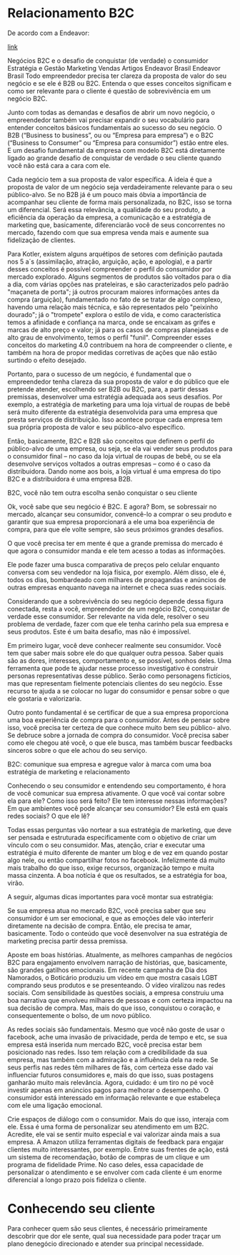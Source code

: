 
# Relacionamento B2C

De acordo com a Endeavor:



[link](https://endeavor.org.br/estrategia-e-gestao/b2c/)


Negócios B2C e o desafio de conquistar (de verdade) o consumidor
Estratégia e Gestão Marketing Vendas Artigos
Endeavor Brasil
Endeavor Brasil
Todo empreendedor precisa ter clareza da proposta de valor do seu negócio e se ele é B2B ou B2C. Entenda o que esses conceitos significam e como ser relevante para o cliente é questão de sobrevivência em um negócio B2C.

Junto com todas as demandas e desafios de abrir um novo negócio, o empreendedor também vai precisar expandir o seu vocabulário para entender conceitos básicos fundamentais ao sucesso do seu negócio. O B2B (“Business to business”, ou ou “Empresa para empresa”) e o B2C (“Business to Consumer” ou “Empresa para consumidor”) estão entre eles. E um desafio fundamental da empresa com modelo B2C está diretamente ligado ao grande desafio de conquistar de verdade o seu cliente quando você não está cara a cara com ele.

Cada negócio tem a sua proposta de valor específica. A ideia é que a proposta de valor de um negócio seja verdadeiramente relevante para o seu público-alvo. Se no B2B já é um pouco mais óbvia a importância de acompanhar seu cliente de forma mais personalizada, no B2C, isso se torna um diferencial. Será essa relevância, a qualidade do seu produto, a eficiência da operação da empresa, a comunicação e a estratégia de marketing que, basicamente, diferenciarão você de seus concorrentes no mercado, fazendo com que sua empresa venda mais e aumente sua fidelização de clientes.

Para Kotler, existem alguns arquétipos de setores com definição pautada nos 5 a´s (assimilação, atração, arguição, ação, e apologia), e a partir desses conceitos é possível compreender o perfil do consumidor por mercado explorado. Alguns segmentos de produtos são voltados para o dia a dia, com várias opções nas prateleiras, e são caracterizados pelo padrão "maçaneta de porta"; já outros procuram maiores informações antes da compra (arguição), fundamentado no fato de se tratar de algo complexo, havendo uma relação mais técnica, e são representados pelo "peixinho dourado"; já o "trompete" explora o estilo de vida, e como característica temos a afinidade e confiança na marca, onde se encaixam as grifes e marcas de alto preço e valor; já para os casos de compras planejadas e de alto grau de envolvimento, temos o perfil "funil". Compreender esses conceitos do marketing 4.0 contribuem na hora de compreender o cliente, e também na hora de propor medidas corretivas de ações que não estão surtindo o efeito desejado.

Portanto, para o sucesso de um negócio, é fundamental que o empreendedor tenha clareza da sua proposta de valor e do público que ele pretende atender, escolhendo ser B2B ou B2C, para, a partir dessas premissas, desenvolver uma estratégia adequada aos seus desafios. Por exemplo, a estratégia de marketing para uma loja virtual de roupas de bebê será muito diferente da estratégia desenvolvida para uma empresa que presta serviços de distribuição. Isso acontece porque cada empresa tem sua própria proposta de valor e seu público-alvo específico.

Então, basicamente, B2C e B2B são conceitos que definem o perfil do público-alvo de uma empresa, ou seja, se ela vai vender seus produtos para o consumidor final – no caso da loja virtual de roupas de bebê, ou se ela desenvolve serviços voltados a outras empresas – como é o caso da distribuidora. Dando nome aos bois, a loja virtual é uma empresa do tipo B2C e a distribuidora é uma empresa B2B.

B2C, você não tem outra escolha senão conquistar o seu cliente

Ok, você sabe que seu negócio é B2C. E agora? Bom, se sobressair no mercado, alcançar seu consumidor, convencê-lo a comprar o seu produto e garantir que sua empresa proporcionará a ele uma boa experiência de compra, para que ele volte sempre, são seus próximos grandes desafios.

O que você precisa ter em mente é que a grande premissa do mercado é que agora o consumidor manda e ele tem acesso a todas as informações.

Ele pode fazer uma busca comparativa de preços pelo celular enquanto conversa com seu vendedor na loja física, por exemplo. Além disso, ele é, todos os dias, bombardeado com milhares de propagandas e anúncios de outras empresas enquanto navega na internet e checa suas redes sociais.

Considerando que a sobrevivência do seu negócio depende dessa figura conectada, resta a você, empreendedor de um negócio B2C, conquistar de verdade esse consumidor. Ser relevante na vida dele, resolver o seu problema de verdade, fazer com que ele tenha carinho pela sua empresa e seus produtos. Este é um baita desafio, mas não é impossível.

Em primeiro lugar, você deve conhecer realmente seu consumidor. Você tem que saber mais sobre ele do que qualquer outra pessoa. Saber quais são as dores, interesses, comportamento e, se possível, sonhos deles. Uma ferramenta que pode te ajudar nesse processo investigativo é construir personas representativas desse público. Serão como personagens fictícios, mas que representam fielmente potenciais clientes do seu negócio. Esse recurso te ajuda a se colocar no lugar do consumidor e pensar sobre o que ele gostaria e valorizaria.

Outro ponto fundamental é se certificar de que a sua empresa proporciona uma boa experiência de compra para o consumidor. Antes de pensar sobre isso, você precisa ter certeza de que conhece muito bem seu público- alvo. Se debruce sobre a jornada de compra do consumidor. Você precisa saber como ele chegou até você, o que ele busca, mas também buscar feedbacks sinceros sobre o que ele achou do seu serviço.

B2C: comunique sua empresa e agregue valor à marca com uma boa estratégia de marketing e relacionamento

Conhecendo o seu consumidor e entendendo seu comportamento, é hora de você comunicar sua empresa ativamente. O que você vai contar sobre ela para ele? Como isso será feito? Ele tem interesse nessas informações? Em que ambientes você pode alcançar seu consumidor? Ele está em quais redes sociais? O que ele lê?

Todas essas perguntas vão nortear a sua estratégia de marketing, que deve ser pensada e estruturada especificamente com o objetivo de criar um vínculo com o seu consumidor. Mas, atenção, criar e executar uma estratégia é muito diferente de manter um blog e de vez em quando postar algo nele, ou então compartilhar fotos no facebook. Infelizmente dá muito mais trabalho do que isso, exige recursos, organização tempo e muita massa cinzenta. A boa notícia é que os resultados, se a estratégia for boa, virão.

A seguir, algumas dicas importantes para você montar sua estratégia:

Se sua empresa atua no mercado B2C, você precisa saber que seu consumidor é um ser emocional, e que as emoções dele vão interferir diretamente na decisão de compra. Então, ele precisa te amar, basicamente. Todo o conteúdo que você desenvolver na sua estratégia de marketing precisa partir dessa premissa.

Aposte em boas histórias. Atualmente, as melhores campanhas de negócios B2C para engajamento envolvem narração de histórias, que, basicamente, são grandes gatilhos emocionais. Em recente campanha de Dia dos Namorados, o Boticário produziu um vídeo em que mostra casais LGBT comprando seus produtos e se presenteando. O vídeo viralizou nas redes sociais. Com sensibilidade às questões sociais, a empresa construiu uma boa narrativa que envolveu milhares de pessoas e com certeza impactou na sua decisão de compra. Mas, mais do que isso, conquistou o coração, e consequentemente o bolso, de um novo público.

As redes sociais são fundamentais. Mesmo que você não goste de usar o facebook, ache uma invasão de privacidade, perda de tempo e etc, se sua empresa está inserida num mercado B2C, você precisa estar bem posicionado nas redes. Isso tem relação com a credibilidade da sua empresa, mas também com a admiração e a influência dela na rede. Se seus perfis nas redes têm milhares de fãs, com certeza esse dado vai influenciar futuros consumidores e, mais do que isso, suas postagens ganharão muito mais relevância. Agora, cuidado: é um tiro no pé você investir apenas em anúncios pagos para melhorar o desempenho. O consumidor está interessado em informação relevante e que estabeleça com ele uma ligação emocional.

Crie espaços de diálogo com o consumidor. Mais do que isso, interaja com ele. Essa é uma forma de personalizar seu atendimento em um B2C. Acredite, ele vai se sentir muito especial e vai valorizar ainda mais a sua empresa. A Amazon utiliza ferramentas digitais de feedback para engajar clientes muito interessantes, por exemplo. Entre suas frentes de ação, está um sistema de recomendação, botão de compras de um clique e um programa de fidelidade Prime. No caso deles, essa capacidade de personalizar o atendimento e se envolver com cada cliente é um enorme diferencial a longo prazo pois fideliza o cliente.

# Conhecendo seu cliente
Para conhecer quem são seus clientes, é necessário primeiramente descobrir que dor ele sente, qual sua necessidade para poder traçar um plano denegócio direcionado e atender sua principal necessidade.

